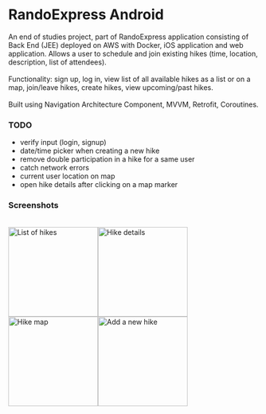 # RandoExpress Android
An end of studies project, part of RandoExpress application consisting of Back End (JEE) deployed on AWS with Docker, iOS application and web application.
Allows a user to schedule and join existing hikes (time, location, description, list of attendees).<br/><br/>
Functionality: sign up, log in, view list of all available hikes as a list or on a map, join/leave hikes, create hikes, view upcoming/past hikes.
<br/><br/>
Built using Navigation Architecture Component, MVVM, Retrofit, Coroutines.
### TODO
- verify input (login, signup)
- date/time picker when creating a new hike
- remove double participation in a hike for a same user
- catch network errors
- current user location on map
- open hike details after clicking on a map marker

### Screenshots
<br/>
<img src="https://i.imgur.com/lB0GBx9.png" alt="List of hikes" width="180"/><img src="https://i.imgur.com/vJFJfHO.png" alt="Hike details" width="180"/><img src="https://i.imgur.com/N13xFMo.png" alt="Hike map" width="180"/><img src="https://i.imgur.com/AQswCLN.png" alt="Add a new hike" width="180"/>
<br/><br/>
